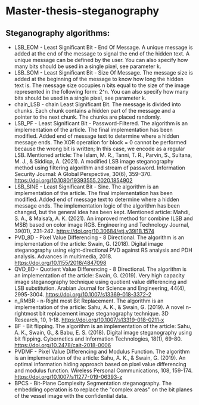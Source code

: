 # Master-thesis-steganography

## Steganography algorithms:
- LSB_EOM - Least Significant Bit - End Of Message. A unique message is added at the end of the message to signal the end of the hidden text. A unique message can be defined by the user. You can also specify how many bits should be used in a single pixel, see parameter k.
- LSB_SOM - Least Significant Bit - Size Of Message. The message size is added at the beginning of the message to know how long the hidden text is. The message size occupies n bits equal to the size of the image represented in the following form: 2^n. You can also specify how many bits should be used in a single pixel, see parameter k.
- chain_LSB - chain Least Significant Bit. The message is divided into chunks. Each chunk contains a hidden part of the message and a pointer to the next chunk. The chunks are placed randomly.
- LSB_PF - Least Significant Bit - Password-Filtered. The algorithm is an implementation of the article. The final implementation has been modified. Added end of message text to determine where a hidden message ends. The XOR operation for block = 0 cannot be performed because the wrong bit is written; In this case, we encode as a regular LSB. Mentioned article: The Islam, M. R., Tanni, T. R., Parvin, S., Sultana, M. J., & Siddiqa, A. (2021). A modified LSB image steganography method using filtering algorithm and stream of password. Information Security Journal: A Global Perspective, 30(6), 359–370. https://doi.org/10.1080/19393555.2020.1854902
- LSB_SINE - Least Significant Bit - Sine. The algorithm is an implementation of the article. The final implementation has been modified. Added end of message text to determine where a hidden message ends. The implementation logic of the algorithm has been changed, but the general idea has been kept. Mentioned article: Mahdi, S. A., & Maisa’a, A. K. (2021). An improved method for combine (LSB and MSB) based on color image RGB. Engineering and Technology Journal, 39(01), 231-242. https://doi.org/10.30684/etj.v39i1B.1574
- PVD_8D - Pixel Value Differencing - 8 Directional. The algorithm is an implementation of the article: Swain, G. (2018). Digital image steganography using eight-directional PVD against RS analysis and PDH analysis. Advances in multimedia, 2018. https://doi.org/10.1155/2018/4847098
- QVD_8D - Quotient Value Differencing - 8 Directional. The algorithm is an implementation of the article: Swain, G. (2019). Very high capacity image steganography technique using quotient value differencing and LSB substitution. Arabian Journal for Science and Engineering, 44(4), 2995-3004. https://doi.org/10.1007/s13369-018-3372-2
- n_RMBR - n-Right most Bit Replacement. The algorithm is an implementation of the article: Sahu, A. K., & Swain, G. (2019). A novel n-rightmost bit replacement image steganography technique. 3D Research, 10, 1-18. https://doi.org/10.1007/s13319-018-0211-x
- BF - Bit flipping. The algorithm is an implementation of the article: Sahu, A. K., Swain, G., & Babu, E. S. (2018). Digital image steganography using bit flipping. Cybernetics and Information Technologies, 18(1), 69-80. https://doi.org/10.2478/cait-2018-0006
- PVDMF - Pixel Value Differencing and Modulus Function. The algorithm is an implementation of the article: Sahu, A. K., & Swain, G. (2019). An optimal information hiding approach based on pixel value differencing and modulus function. Wireless Personal Communications, 108, 159-174. https://doi.org/10.1007/s11277-019-06393-z
- BPCS - Bit-Plane Complexity Segmentation steganography. The embedding operation is to replace the "complex areas" on the bit planes of the vessel image with the confidential data.
